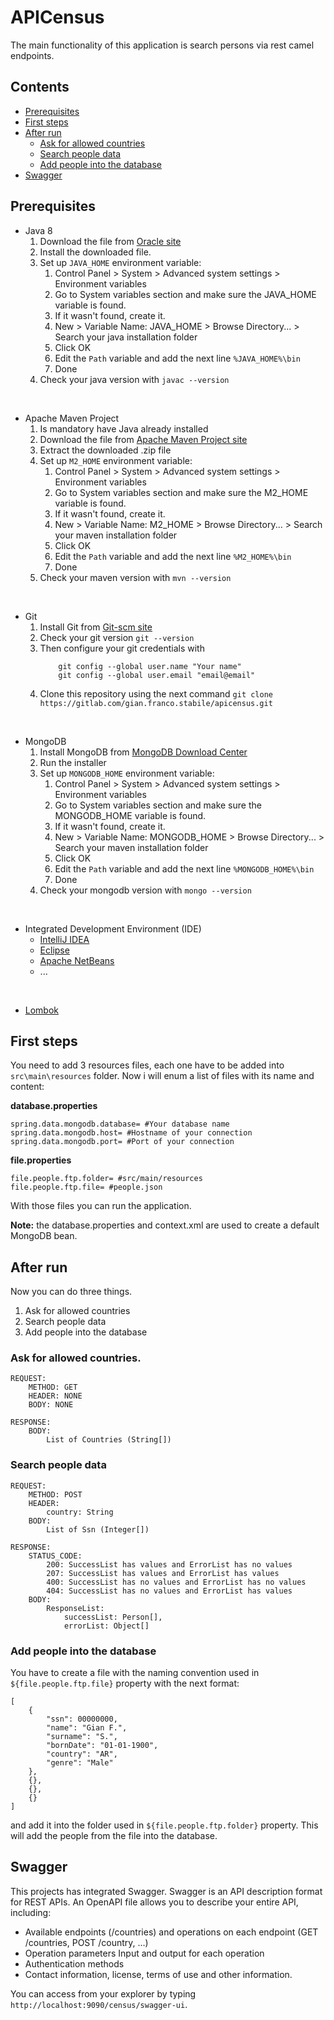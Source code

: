 # APICensus

The main functionality of this application is search persons via rest camel endpoints.

## Contents
*  [Prerequisites](#prerequisites)
*  [First steps](#first-steps)
*  [After run](#after-run)
    *  [Ask for allowed countries](#ask-for-the-allowed-countries)
    *  [Search people data](#search-people-data)
    *  [Add people into the database](#add-people-into-the-database)
*  [Swagger](#swagger)
  

## Prerequisites
*  Java 8
    1.  Download the file from [Oracle site](https://www.oracle.com/technetwork/java/javase/downloads/index.html)
    2.  Install the downloaded file.
    3.  Set up `JAVA_HOME` environment variable:
        1. Control Panel > System > Advanced system settings > Environment variables
        2. Go to System variables section and make sure the JAVA_HOME variable is found.
        3. If it wasn't found, create it.
        4. New > Variable Name: JAVA_HOME > Browse Directory... > Search your java installation folder
        5. Click OK
        6. Edit the `Path` variable and add the next line `%JAVA_HOME%\bin`
        7. Done
    4.  Check your java version with `javac --version` 

<br>

*  Apache Maven Project
    1.  Is mandatory have Java already installed
    2.  Download the file from [Apache Maven Project site](https://maven.apache.org/download.cgi)
    3.  Extract the downloaded .zip file
    4.  Set up `M2_HOME` environment variable:
        1. Control Panel > System > Advanced system settings > Environment variables
        2. Go to System variables section and make sure the M2_HOME variable is found.
        3. If it wasn't found, create it.
        4. New > Variable Name: M2_HOME > Browse Directory... > Search your maven installation folder
        5. Click OK
        6. Edit the `Path` variable and add the next line `%M2_HOME%\bin`
        7. Done
    5.  Check your maven version with `mvn --version` 

<br>

*  Git
    1.  Install Git from [Git-scm site](https://git-scm.com/downloads)
    2.  Check your git version `git --version`
    3.  Then configure your git credentials with
        ```
            git config --global user.name "Your name"
            git config --global user.email "email@email"
        ```
    4.  Clone this repository using the next command `git clone https://gitlab.com/gian.franco.stabile/apicensus.git`

<br>

*  MongoDB
    1.  Install MongoDB from [MongoDB Download Center](https://www.mongodb.com/download-center/community?jmp=docs)
    2.  Run the installer
    3.  Set up `MONGODB_HOME` environment variable:
        1. Control Panel > System > Advanced system settings > Environment variables
        2. Go to System variables section and make sure the MONGODB_HOME variable is found.
        3. If it wasn't found, create it.
        4. New > Variable Name: MONGODB_HOME > Browse Directory... > Search your maven installation folder
        5. Click OK
        6. Edit the `Path` variable and add the next line `%MONGODB_HOME%\bin`
        7. Done
    5.  Check your mongodb version with `mongo --version` 

<br>

*  Integrated Development Environment (IDE)
    *  [IntelliJ IDEA](https://www.jetbrains.com/idea/download/)
    *  [Eclipse](https://www.eclipse.org/downloads/)
    *  [Apache NetBeans](https://netbeans.apache.org/download/index.html)
    *  ...

<br>
    
*  [Lombok](https://projectlombok.org/download)

## First steps
You need to add 3 resources files, each one have to be added into 
`src\main\resources` folder. Now i will enum a list of files with its name
and content:

**database.properties**
```
spring.data.mongodb.database= #Your database name
spring.data.mongodb.host= #Hostname of your connection
spring.data.mongodb.port= #Port of your connection
```

**file.properties**
```   
file.people.ftp.folder= #src/main/resources
file.people.ftp.file= #people.json
```

With those files you can run the application.

**Note:** the database.properties and context.xml are used to create a default
MongoDB bean.

## After run
Now you can do three things.

1.  Ask for allowed countries
2.  Search people data
3.  Add people into the database

### Ask for allowed countries.
```
REQUEST:
    METHOD: GET
    HEADER: NONE
    BODY: NONE
    
RESPONSE:
    BODY: 
        List of Countries (String[])
```
        
### Search people data
```
REQUEST:
    METHOD: POST
    HEADER: 
        country: String
    BODY:
        List of Ssn (Integer[])
        
RESPONSE:
    STATUS_CODE:
        200: SuccessList has values and ErrorList has no values
        207: SuccessList has values and ErrorList has values
        400: SuccessList has no values and ErrorList has no values
        404: SuccessList has no values and ErrorList has values
    BODY:
        ResponseList:
            successList: Person[],
            errorList: Object[]
```                

### Add people into the database
You have to create a file with the naming convention used in 
`${file.people.ftp.file}` property with the next format:

```
[
    {
        "ssn": 00000000,
        "name": "Gian F.",
        "surname": "S.",
        "bornDate": "01-01-1900",
        "country": "AR",
        "genre": "Male"
    }, 
    {},
    {},
    {}
]
```


and add it into the folder used in `${file.people.ftp.folder}` property.
This will add the people from the file into the database.


## Swagger
This projects has integrated Swagger. Swagger is an API description format for REST APIs.
An OpenAPI file allows you to describe your entire API, including:
*   Available endpoints (/countries) and operations on each endpoint (GET /countries, POST /country, ...)
*   Operation parameters Input and output for each operation
*   Authentication methods
*   Contact information, license, terms of use and other information.

You can access from your explorer by typing `http://localhost:9090/census/swagger-ui`.